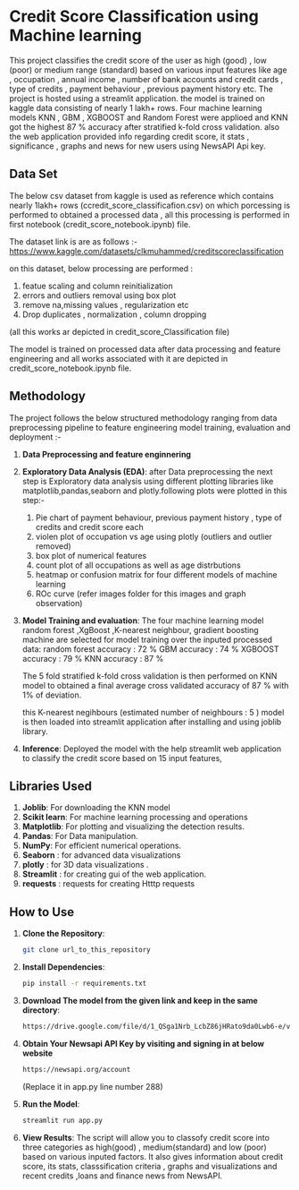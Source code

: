 #  Credit Score Classification using Machine learning

This project classifies the credit score of the user as high (good) , low (poor) or medium range (standard) based on various input features like age , occupation , annual income , number of bank accounts and credit cards , type of credits , payment behaviour , previous payment history etc. The project is hosted using a streamlit application. the model is trained on kaggle data consisting of nearly 1 lakh+ rows. Four machine learning models KNN , GBM , XGBOOST and Random Forest were applioed and KNN got the highest 87 % accuracy after stratified k-fold cross validation. also the web application provided info regarding credit score, it stats , significance , graphs and news for new users using NewsAPI Api key.


## Data Set

The below csv dataset from kaggle is used as reference which contains nearly 1lakh+ rows (ccredit_score_classificafion.csv) on which porcessing is performed to obtained a  processed data , all this processing is performed in first notebook (credit_score_notebook.ipynb) file.

The dataset link is are as follows :-
https://www.kaggle.com/datasets/clkmuhammed/creditscoreclassification

on this dataset, below processing are performed :
1) featue scaling and column reinitialization
2) errors and outliers removal using box plot
3) remove na,missing values , regularization etc
4) Drop duplicates , normalization , column dropping

(all this works ar depicted in credit_score_Classification file)

The model is trained on processed data after data processing and feature engineering  and all works associated with it are depicted in credit_score_notebook.ipynb file.

## Methodology

The project follows the below structured methodology ranging from data preprocessing pipeline to feature engineering model training, evaluation and deployment :-

1. **Data Preprocessing and feature enginnering**

2. **Exploratory Data Analysis (EDA)**:
    after Data preprocessing the next step is Exploratory  data analysis using different plotting libraries like matplotlib,pandas,seaborn and plotly.following plots were plotted in this step:-
    1) Pie chart of payment behaviour, previous payment history , type of credits and credit score each
    2) violen plot of occupation vs age using plotly (outliers and outlier removed)
    3) box plot of numerical features
    4) count plot of all occupations as well as age distrbutions
    5) heatmap or confusion matrix for four different models of machine learning
    6) ROc curve
    (refer images folder for this images and graph observation)


4. **Model Training and evaluation**: 
     The four machine learning model random forest ,XgBoost ,K-nearest neighbour, gradient boosting machine are selected for model training over the inputed processed data:
     random forest accuracy : 72 %
     GBM accuracy : 74 %
     XGBOOST accuracy : 79 %
     KNN accuracy : 87 %

     The 5 fold stratified k-fold cross validation is then performed on KNN model to obtained a final average cross validated accuracy of 87 % with 1% of deviation.

     this  K-nearest negihbours (estimated number of neighbours : 5 ) model is then loaded into streamlit application after installing and using joblib library.

5. **Inference**: 
      Deployed the model with the help streamlit web application to classify the credit score based on 15 input  features,


## Libraries Used

1. **Joblib**: For downloading the KNN model
2. **Scikit learn**: For machine learning processing  and operations
3. **Matplotlib**: For plotting and visualizing the detection results.
4. **Pandas**: For Data manipulation.
5. **NumPy**: For efficient numerical operations.
6. **Seaborn** : for advanced data visualizations
7. **plotly** : for 3D data visualizations .
8. **Streamlit** : for creating gui of the web application.
9. **requests** : requests for creating Htttp requests

## How to Use

1. **Clone the Repository**: 
    ```sh
    git clone url_to_this_repository
    ```

2. **Install Dependencies**: 
    ```sh
    pip install -r requirements.txt
    ```

3. **Download The model from the given link and keep in the same directory**:
    ```sh
    https://drive.google.com/file/d/1_QSga1Nrb_LcbZ86jHRato9da0Lwb6-e/view?usp=sharing
    ```

4. **Obtain Your  Newsapi API Key by visiting and signing in at below website**
     ```sh
    https://newsapi.org/account
    ```
    (Replace it in app.py line number 288)


3. **Run the Model**: 
    ```python
    streamlit run app.py
    ```

4. **View Results**:  The script will allow you to classofy credit score into three categories as high(good) , medium(standard) and low (poor) based on various inputed factors. It also gives information about credit score, its stats, classsification criteria , graphs and visualizations and recent credits ,loans and finance news from NewsAPI.